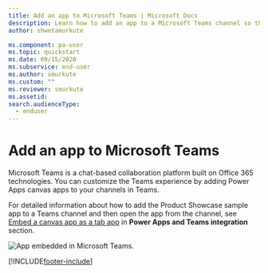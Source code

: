 ```yaml
---
title: Add an app to Microsoft Teams | Microsoft Docs
description: Learn how to add an app to a Microsoft Teams channel so that people you've shared the app with can open it in that channel.
author: shwetamurkute

ms.component: pa-user
ms.topic: quickstart
ms.date: 09/15/2020
ms.subservice: end-user
ms.author: smurkute
ms.custom: ""
ms.reviewer: smurkute
ms.assetid: 
search.audienceType: 
  - enduser
---
```


# Add an app to Microsoft Teams

Microsoft Teams is a chat-based collaboration platform built on Office 365 technologies. You can customize the Teams experience by adding Power Apps canvas apps to your channels in Teams. 

For detailed information about how to add the Product Showcase sample app to a Teams channel and then open the app from the channel, see [Embed a canvas app as a tab app](../teams/embed-teams-tab.md) in **Power Apps and Teams integration** section. 

![App embedded in Microsoft Teams.](./media/open-app-embedded-in-teams/embedded-app.png)




[!INCLUDE[footer-include](../includes/footer-banner.md)]
